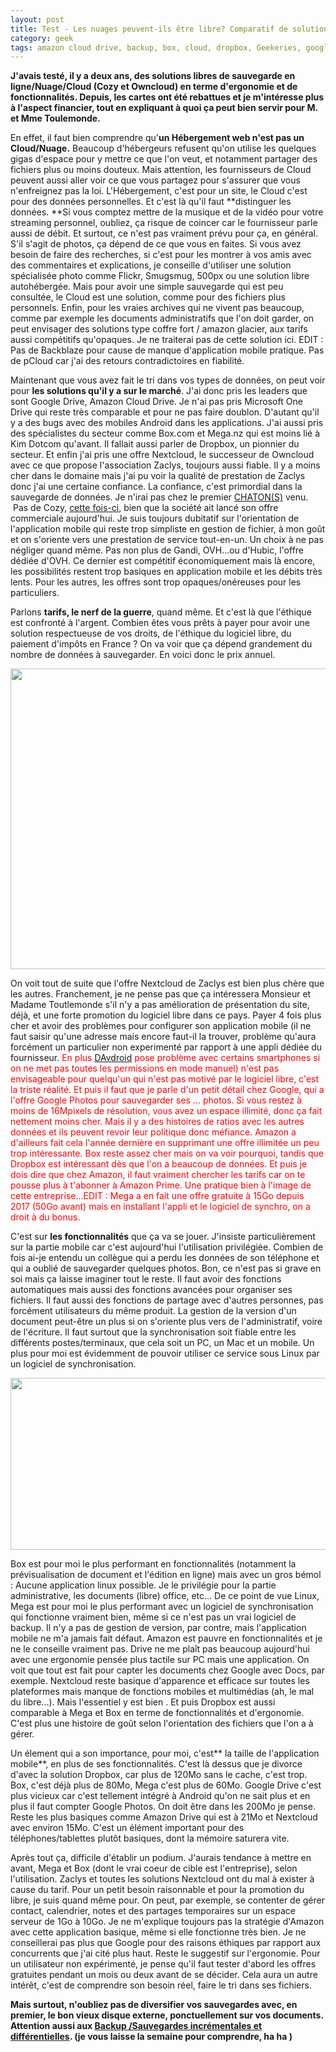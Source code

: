 ```yaml
---
layout: post
title: Test - Les nuages peuvent-ils être libre? Comparatif de solutions de Cloud grand-public
category: geek
tags: amazon cloud drive, backup, box, cloud, dropbox, Geekeries, google drive, mega, nuage, sauvegarde, test
---
```

**J'avais testé, il y a deux ans, des solutions libres de sauvegarde en ligne/Nuage/Cloud (Cozy et Owncloud) en terme d'ergonomie et de fonctionnalités. Depuis, les cartes ont été rebattues et je m'intéresse plus à l'aspect financier, tout en expliquant à quoi ça peut bien servir pour M. et Mme Toulemonde.**

En effet, il faut bien comprendre qu'**un Hébergement web n'est pas un Cloud/Nuage.** Beaucoup d'hébergeurs refusent qu'on utilise les quelques gigas d'espace pour y mettre ce que l'on veut, et notamment partager des fichiers plus ou moins douteux. Mais attention, les fournisseurs de Cloud peuvent aussi aller voir ce que vous partagez pour s'assurer que vous n'enfreignez pas la loi. L'Hébergement, c'est pour un site, le Cloud c'est pour des données personnelles. Et c'est là qu'il faut **distinguer les données. **Si vous comptez mettre de la musique et de la vidéo pour votre streaming personnel, oubliez, ça risque de coincer car le fournisseur parle aussi de débit. Et surtout, ce n'est pas vraiment prévu pour ça, en général. S'il s'agit de photos, ça dépend de ce que vous en faites. Si vous avez besoin de faire des recherches, si c'est pour les montrer à vos amis avec des commentaires et explications, je conseille d'utiliser une solution spécialisée photo comme Flickr, Smugsmug, 500px ou une solution libre autohébergée. Mais pour avoir une simple sauvegarde qui est peu consultée, le Cloud est une solution, comme pour des fichiers plus personnels. Enfin, pour les vraies archives qui ne vivent pas beaucoup, comme par exemple les documents administratifs que l'on doit garder, on peut envisager des solutions type coffre fort / amazon glacier, aux tarifs aussi compétitifs qu'opaques. Je ne traiterai pas de cette solution ici. EDIT : Pas de Backblaze pour cause de manque d'application mobile pratique. Pas de pCloud car j'ai des retours contradictoires en fiabilité.

Maintenant que vous avez fait le tri dans vos types de données, on peut voir pour **les solutions qu'il y a sur le marché**. J'ai donc pris les leaders que sont Google Drive, Amazon Cloud Drive. Je n'ai pas pris Microsoft One Drive qui reste très comparable et pour ne pas faire doublon. D'autant qu'il y a des bugs avec des mobiles Android dans les applications. J'ai aussi pris des spécialistes du secteur comme Box.com et Mega.nz qui est moins lié à Kim Dotcom qu'avant. Il fallait aussi parler de Dropbox, un pionnier du secteur. Et enfin j'ai pris une offre Nextcloud, le successeur de Owncloud avec ce que propose l'association Zaclys, toujours aussi fiable. Il y a moins cher dans le domaine mais j'ai pu voir la qualité de prestation de Zaclys donc j'ai une certaine confiance. La confiance, c'est primordial dans la sauvegarde de données. Je n'irai pas chez le premier <a href="https://chatons.org">CHATON(S)</a> venu.  Pas de Cozy, <a href="https://cheziceman.wordpress.com/2016/07/12/test-owncloud-vs-cozycloud-les-liberateurs-du-nuage/">cette fois-ci</a>, bien que la société ait lancé son offre commerciale aujourd'hui. Je suis toujours dubitatif sur l'orientation de l'application mobile qui reste trop simpliste en gestion de fichier, à mon goût et on s'oriente vers une prestation de service tout-en-un. Un choix à ne pas négliger quand même. Pas non plus de Gandi, OVH...ou d'Hubic, l'offre dédiée d'OVH. Ce dernier est compétitif économiquement mais là encore, les possibilités restent trop basiques en application mobile et les débits très lents. Pour les autres, les offres sont trop opaques/onéreuses pour les particuliers.

Parlons **tarifs, le nerf de la guerre**, quand même. Et c'est là que l'éthique est confronté à l'argent. Combien êtes vous prêts à payer pour avoir une solution respectueuse de vos droits, de l'éthique du logiciel libre, du paiement d'impôts en France ? On va voir que ça dépend grandement du nombre de données à sauvegarder. En voici donc le prix annuel.

<img class="aligncenter wp-image-22913 size-large" src="https://cheziceman.files.wordpress.com/2018/04/comparcloud11.jpg?w=739" alt="" width="739" height="481" />

On voit tout de suite que l'offre Nextcloud de Zaclys est bien plus chère que les autres. Franchement, je ne pense pas que ça intéressera Monsieur et Madame Toutlemonde s'il n'y a pas amélioration de présentation du site, déjà, et une forte promotion du logiciel libre dans ce pays. Payer 4 fois plus cher et avoir des problèmes pour configurer son application mobile (il ne faut saisir qu'une adresse mais encore faut-il la trouver, problème qu'aura forcément un particulier non experimenté par rapport à une appli dédiée du fournisseur. <span style="color:#ff0000;">En plus <a href="https://www.davdroid.com/">DAvdroid</a> pose problème avec certains smartphones si on ne met pas toutes les permissions en mode manuel) n'est pas envisageable pour quelqu'un qui n'est pas motivé par le logiciel libre, c'est la triste réalité. Et puis il faut que je parle d'un petit détail chez Google, qui a l'offre Google Photos pour sauvegarder ses ... photos. Si vous restez à moins de 16Mpixels de résolution, vous avez un espace illimité, donc ça fait nettement moins cher. Mais il y a des histoires de ratios avec les autres données et ils peuvent revoir leur politique donc méfiance. Amazon a d'ailleurs fait cela l'année dernière en supprimant une offre illimitée un peu trop intéressante. Box reste assez cher mais on va voir pourquoi, tandis que Dropbox est intéressant dès que l'on a beaucoup de données. Et puis je dois dire que chez Amazon, il faut vraiment chercher les tarifs car on te pousse plus à t'abonner à Amazon Prime. Une pratique bien à l'image de cette entreprise...EDIT : Mega a en fait une offre gratuite à 15Go depuis 2017 (50Go avant) mais en installant l'appli et le logiciel de synchro, on a droit à du bonus.

C'est sur **les fonctionnalités** que ça va se jouer. J'insiste particulièrement sur la partie mobile car c'est aujourd'hui l'utilisation privilégiée. Combien de fois ai-je entendu un collègue qui a perdu les données de son téléphone et qui a oublié de sauvegarder quelques photos. Bon, ce n'est pas si grave en soi mais ça laisse imaginer tout le reste. Il faut avoir des fonctions automatiques mais aussi des fonctions avancées pour organiser ses fichiers. Il faut aussi des fonctions de partage avec d'autres personnes, pas forcément utilisateurs du même produit. La gestion de la version d'un document peut-être un plus si on s'oriente plus vers de l'administratif, voire de l'écriture. Il faut surtout que la synchronisation soit fiable entre les différents postes/terminaux, que cela soit un PC, un Mac et un mobile. Un plus pour moi est évidemment de pouvoir utiliser ce service sous Linux par un logiciel de synchronisation.

<img class="aligncenter size-large wp-image-22912" src="https://cheziceman.files.wordpress.com/2018/04/comparcloud2.png?w=739" alt="" width="739" height="275" />

Box est pour moi le plus performant en fonctionnalités (notamment la prévisualisation de document et l'édition en ligne) mais avec un gros bémol : Aucune application linux possible. Je le privilégie pour la partie administrative, les documents (libre) office, etc... De ce point de vue Linux, Mega est pour moi le plus performant avec un logiciel de synchronisation qui fonctionne vraiment bien, même si ce n'est pas un vrai logiciel de backup. Il n'y a pas de gestion de version, par contre, mais l'application mobile ne m'a jamais fait défaut. Amazon est pauvre en fonctionnalités et je ne le conseille vraiment pas. Drive ne me plaît pas beaucoup aujourd'hui avec une ergonomie pensée plus tactile sur PC mais une application. On voit que tout est fait pour capter les documents chez Google avec Docs, par exemple. Nextcloud reste basique d'apparence et efficace sur toutes les plateformes mais manque de fonctions mobiles et multimédias (ah, le mal du libre...). Mais l'essentiel y est bien . Et puis Dropbox est aussi comparable à Mega et Box en terme de fonctionnalités et d'ergonomie. C'est plus une histoire de goût selon l'orientation des fichiers que l'on a à gérer.

Un élement qui a son importance, pour moi, c'est** la taille de l'application mobile**, en plus de ses fonctionnalités. C'est là dessus que je divorce d'avec la solution Dropbox, car plus de 120Mo sans le cache, c'est trop. Box, c'est déjà plus de 80Mo, Mega c'est plus de 60Mo. Google Drive c'est plus vicieux car c'est tellement intégré à Android qu'on ne sait plus et en plus il faut compter Google Photos. On doit être dans les 200Mo je pense. Reste les plus basiques comme Amazon Drive qui est à 21Mo et Nextcloud avec environ 15Mo. C'est un élément important pour des téléphones/tablettes plutôt basiques, dont la mémoire saturera vite.

Après tout ça, difficile d'établir un podium. J'aurais tendance à mettre en avant, Mega et Box (dont le vrai coeur de cible est l'entreprise), selon l'utilisation. Zaclys et toutes les solutions Nextcloud ont du mal à exister à cause du tarif. Pour un petit besoin raisonnable et pour la promotion du libre, je suis quand même pour. On peut, par exemple, se contenter de gérer contact, calendrier, notes et des partages temporaires sur un espace serveur de 1Go à 10Go. Je ne m'explique toujours pas la stratégie d'Amazon avec cette application basique, même si elle fonctionne très bien. Je ne conseillerai pas plus que Google pour des raisons éthiques par rapport aux concurrents que j'ai cité plus haut. Reste le suggestif sur l'ergonomie. Pour un utilisateur non expérimenté, je pense qu'il faut tester d'abord les offres gratuites pendant un mois ou deux avant de se décider. Cela aura un autre intérêt, c'est de comprendre son besoin réel, faire le tri dans ses fichiers.

**Mais surtout, n'oubliez pas de diversifier vos sauvegardes avec, en premier, le bon vieux disque externe, ponctuellement sur vos documents. Attention aussi aux <a href="https://fr.wikipedia.org/wiki/Sauvegarde_(informatique)#Sauvegarde_différentielle">Backup /Sauvegardes incrémentales et différentielles</a>. (je vous laisse la semaine pour comprendre, ha ha )**

